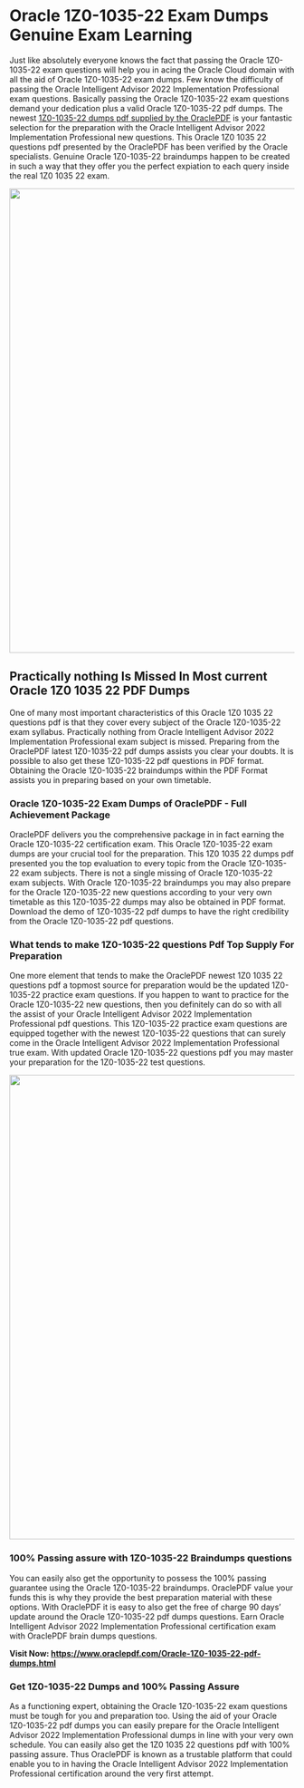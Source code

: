 <h1>Oracle 1Z0-1035-22 Exam Dumps Genuine Exam Learning</h1>
<p>Just like absolutely everyone knows the fact that passing the Oracle 1Z0-1035-22 exam questions will help you in acing the&nbsp;Oracle Cloud&nbsp;domain with all the aid of Oracle 1Z0-1035-22 exam dumps. Few know the difficulty of passing the Oracle Intelligent Advisor 2022 Implementation Professional exam questions. Basically passing the Oracle 1Z0-1035-22 exam questions demand your dedication plus a valid Oracle 1Z0-1035-22 pdf dumps. The newest&nbsp;<a href="https://www.oraclepdf.com/Oracle-1Z0-1035-22-pdf-dumps.html">1Z0-1035-22 dumps pdf supplied by the OraclePDF</a>&nbsp;is your fantastic selection for the preparation with the Oracle Intelligent Advisor 2022 Implementation Professional new questions. This Oracle 1Z0 1035 22 questions pdf presented by the OraclePDF has been verified by the Oracle specialists. Genuine Oracle 1Z0-1035-22 braindumps happen to be created in such a way that they offer you the perfect expiation to each query inside the real 1Z0 1035 22 exam.</p>
<p><a href="https://www.oraclepdf.com/Oracle-1Z0-1035-22-pdf-dumps.html"><img src="https://i.ibb.co/mJY6Knz/1.png" width="820" /></a></p>
<h2>Practically nothing Is Missed In Most current Oracle 1Z0 1035 22 PDF Dumps</h2>
<p>One of many most important characteristics of this Oracle 1Z0 1035 22 questions pdf is that they cover every subject of the Oracle 1Z0-1035-22 exam syllabus. Practically nothing from Oracle Intelligent Advisor 2022 Implementation Professional exam subject is missed. Preparing from the OraclePDF latest 1Z0-1035-22 pdf dumps assists you clear your doubts. It is possible to also get these 1Z0-1035-22 pdf questions in PDF format. Obtaining the Oracle 1Z0-1035-22 braindumps within the PDF Format assists you in preparing based on your own timetable.</p>
<h3>Oracle 1Z0-1035-22 Exam Dumps of OraclePDF - Full Achievement Package</h3>
<p>OraclePDF delivers you the comprehensive package in in fact earning the Oracle 1Z0-1035-22 certification exam. This Oracle 1Z0-1035-22 exam dumps are your crucial tool for the preparation. This 1Z0 1035 22 dumps pdf presented you the top evaluation to every topic from the Oracle 1Z0-1035-22 exam subjects. There is not a single missing of Oracle 1Z0-1035-22 exam subjects. With Oracle 1Z0-1035-22 braindumps you may also prepare for the Oracle 1Z0-1035-22 new questions according to your very own timetable as this 1Z0-1035-22 dumps may also be obtained in PDF format. Download the demo of 1Z0-1035-22 pdf dumps to have the right credibility from the Oracle 1Z0-1035-22 pdf questions.</p>
<h3>What tends to make 1Z0-1035-22 questions Pdf Top Supply For Preparation</h3>
<p>One more element that tends to make the OraclePDF newest 1Z0 1035 22 questions pdf a topmost source for preparation would be the updated 1Z0-1035-22 practice exam questions. If you happen to want to practice for the Oracle 1Z0-1035-22 new questions, then you definitely can do so with all the assist of your Oracle Intelligent Advisor 2022 Implementation Professional pdf questions. This 1Z0-1035-22 practice exam questions are equipped together with the newest 1Z0-1035-22 questions that can surely come in the Oracle Intelligent Advisor 2022 Implementation Professional true exam. With updated Oracle 1Z0-1035-22 questions pdf you may master your preparation for the 1Z0-1035-22 test questions.</p>
<p><img src="https://i.ibb.co/TWQ7T6D/2.png" width="820" /></p>
<h3>100% Passing assure with 1Z0-1035-22 Braindumps questions</h3>
<p>You can easily also get the opportunity to possess the 100% passing guarantee using the Oracle 1Z0-1035-22 braindumps. OraclePDF value your funds this is why they provide the best preparation material with these options. With OraclePDF it is easy to also get the free of charge 90 days&rsquo; update around the Oracle 1Z0-1035-22 pdf dumps questions. Earn Oracle Intelligent Advisor 2022 Implementation Professional certification exam with&nbsp;OraclePDF&nbsp;brain dumps questions.</p>
<p><strong>Visit Now: <a href="https://www.oraclepdf.com/Oracle-1Z0-1035-22-pdf-dumps.html">https://www.oraclepdf.com/Oracle-1Z0-1035-22-pdf-dumps.html</a></strong></p>
<h3>Get 1Z0-1035-22&nbsp;Dumps&nbsp;and 100% Passing Assure</h3>
<p>As a functioning expert, obtaining the Oracle 1Z0-1035-22 exam questions must be tough for you and preparation too. Using the aid of your Oracle 1Z0-1035-22 pdf dumps you can easily prepare for the Oracle Intelligent Advisor 2022 Implementation Professional dumps in line with your very own schedule. You can easily also get the 1Z0 1035 22 questions pdf with 100% passing assure. Thus OraclePDF is known as a trustable platform that could enable you to in having the Oracle Intelligent Advisor 2022 Implementation Professional certification around the very first attempt.</p>

